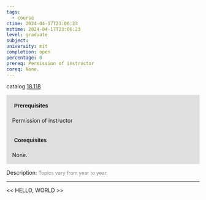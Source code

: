 ```yaml
---
tags:
  - course
ctime: 2024-04-17T23:06:23
mstime: 2024-04-17T23:06:23
level: graduate
subject: 
university: mit
completion: open
percentage: 0
prereq: Permission of instructor
coreq: None.
---
```


catalog [18.118](http://student.mit.edu/catalog/m18a.html#18.118)

<span style="display: block; padding: 15px; background-color: rgb(100, 100, 100, 0.2);"><font id="m_prereq1703_0" style="display: block; font-family: Arial, sans-serif; font-weight: bold; padding: 5px">Prerequisites</font><br><span id="prereq1703_0">Permission of instructor</span></span>
<span style="display: block; padding: 15px; background-color: rgb(100, 100, 100, 0.2);"><font id="m_coreq1703_0" style="display: block; font-family: Arial, sans-serif; font-weight: bold; padding: 5px">Corequisites</font><br><span id="coreq1703_0">None.</span></span>

<font style="">Description:</font>
<font style="color: grey; font-size: 0.8rem;">Topics vary from year to year.</font>



---

<< HELLO, WORLD >>

